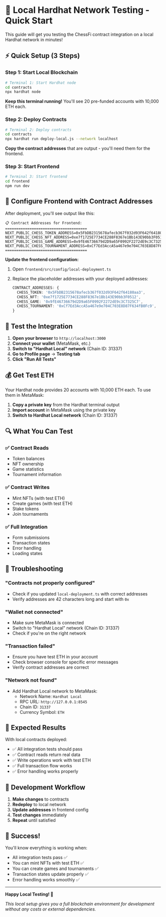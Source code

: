 # 🚀 Local Hardhat Network Testing - Quick Start

This guide will get you testing the ChessFi contract integration on a local Hardhat network in minutes!

## ⚡ **Quick Setup (3 Steps)**

### **Step 1: Start Local Blockchain**

```bash
# Terminal 1: Start Hardhat node
cd contracts
npx hardhat node
```
**Keep this terminal running!** You'll see 20 pre-funded accounts with 10,000 ETH each.

### **Step 2: Deploy Contracts**

```bash
# Terminal 2: Deploy contracts
cd contracts
npx hardhat run deploy-local.js --network localhost
```
**Copy the contract addresses** that are output - you'll need them for the frontend.

### **Step 3: Start Frontend**



```bash
# Terminal 3: Start frontend
cd frontend
npm run dev
```

## 🔧 **Configure Frontend with Contract Addresses**

After deployment, you'll see output like this:
```
📋 Contract Addresses for Frontend:
=====================================
NEXT_PUBLIC_CHESS_TOKEN_ADDRESS=0x5FbDB2315678afecb367f032d93F642f64180aa3
NEXT_PUBLIC_CHESS_NFT_ADDRESS=0xe7f1725E7734CE288F8367e1Bb143E90bb3F0512
NEXT_PUBLIC_CHESS_GAME_ADDRESS=0x9fE46736679d2D9a65F0992F2272dE9c3C7325C7
NEXT_PUBLIC_CHESS_TOURNAMENT_ADDRESS=0xCf7Ed3AccA5a467e9e704C703E8D87F634fB0Fc9
=====================================
```

**Update the frontend configuration:**

1. Open `frontend/src/config/local-deployment.ts`
2. Replace the placeholder addresses with your deployed addresses:

   ```typescript
   CONTRACT_ADDRESSES: {
     CHESS_TOKEN: '0x5FbDB2315678afecb367f032d93F642f64180aa3',
     CHESS_NFT: '0xe7f1725E7734CE288F8367e1Bb143E90bb3F0512',
     CHESS_GAME: '0x9fE46736679d2D9a65F0992F2272dE9c3C7325C7',
     CHESS_TOURNAMENT: '0xCf7Ed3AccA5a467e9e704C703E8D87F634fB0Fc9',
   }
   ```

## 🧪 **Test the Integration**

1. **Open your browser** to `http://localhost:3000`
2. **Connect your wallet** (MetaMask, etc.)
3. **Switch to "Hardhat Local" network** (Chain ID: 31337)
4. **Go to Profile page** → **Testing tab**
5. **Click "Run All Tests"**

## 💰 **Get Test ETH**

Your Hardhat node provides 20 accounts with 10,000 ETH each. To use them in MetaMask:

1. **Copy a private key** from the Hardhat terminal output
2. **Import account** in MetaMask using the private key
3. **Switch to Hardhat Local network** (Chain ID: 31337)

## 🔍 **What You Can Test**

### **✅ Contract Reads**

- Token balances
- NFT ownership
- Game statistics
- Tournament information

### **✅ Contract Writes**

- Mint NFTs (with test ETH)
- Create games (with test ETH)
- Stake tokens
- Join tournaments

### **✅ Full Integration**

- Form submissions
- Transaction states
- Error handling
- Loading states

## 🚨 **Troubleshooting**

### **"Contracts not properly configured"**

- Check if you updated `local-deployment.ts` with correct addresses
- Verify addresses are 42 characters long and start with `0x`

### **"Wallet not connected"**

- Make sure MetaMask is connected
- Switch to "Hardhat Local" network (Chain ID: 31337)
- Check if you're on the right network

### **"Transaction failed"**

- Ensure you have test ETH in your account
- Check browser console for specific error messages
- Verify contract addresses are correct

### **"Network not found"**

- Add Hardhat Local network to MetaMask:
  - Network Name: `Hardhat Local`
  - RPC URL: `http://127.0.0.1:8545`
  - Chain ID: `31337`
  - Currency Symbol: `ETH`

## 🎯 **Expected Results**

With local contracts deployed:

- ✅ All integration tests should pass
- ✅ Contract reads return real data
- ✅ Write operations work with test ETH
- ✅ Full transaction flow works
- ✅ Error handling works properly

## 🔄 **Development Workflow**

1. **Make changes** to contracts
2. **Redeploy** to local network
3. **Update addresses** in frontend config
4. **Test changes** immediately
5. **Repeat** until satisfied

## 🎉 **Success!**

You'll know everything is working when:

- All integration tests pass ✅
- You can mint NFTs with test ETH ✅
- You can create games and tournaments ✅
- Transaction states update properly ✅
- Error handling works smoothly ✅

---

**Happy Local Testing! 🚀**

*This local setup gives you a full blockchain environment for development without any costs or external dependencies.*
